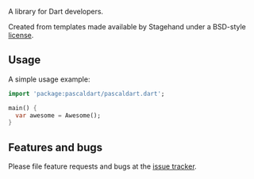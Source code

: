 A library for Dart developers.

Created from templates made available by Stagehand under a BSD-style
[license](https://github.com/dart-lang/stagehand/blob/master/LICENSE).

## Usage

A simple usage example:

```dart
import 'package:pascaldart/pascaldart.dart';

main() {
  var awesome = Awesome();
}
```

## Features and bugs

Please file feature requests and bugs at the [issue tracker][tracker].

[tracker]: http://example.com/issues/replaceme
